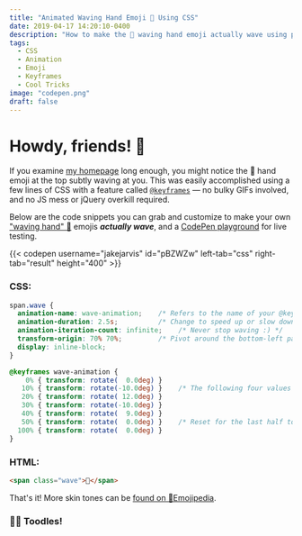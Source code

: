 ```yaml
---
title: "Animated Waving Hand Emoji 👋 Using CSS"
date: 2019-04-17 14:20:10-0400
description: "How to make the 👋 waving hand emoji actually wave using pure CSS animation!"
tags:
  - CSS
  - Animation
  - Emoji
  - Keyframes
  - Cool Tricks
image: "codepen.png"
draft: false
---
```


# Howdy, friends! <span style="display: inline-block; animation-name: wave; animation-duration: 2.5s; animation-iteration-count: infinite; transform-origin: 70% 70%;">👋</span>

If you examine [my homepage](https://jarv.is/) long enough, you might notice the 👋 hand emoji at the top subtly waving at you. This was easily accomplished using a few lines of CSS with a feature called [`@keyframes`](https://developer.mozilla.org/en-US/docs/Web/CSS/@keyframes) — no bulky GIFs involved, and no JS mess or jQuery overkill required.

Below are the code snippets you can grab and customize to make your own 
["waving hand" 👋](https://emojipedia.org/waving-hand-sign/) emojis ***actually wave***, and a [CodePen playground](https://codepen.io/jakejarvis/pen/pBZWZw) for live testing.

{{< codepen username="jakejarvis" id="pBZWZw" left-tab="css" right-tab="result" height="400" >}}

### CSS:

```css
span.wave {
  animation-name: wave-animation;    /* Refers to the name of your @keyframes element below */
  animation-duration: 2.5s;          /* Change to speed up or slow down */
  animation-iteration-count: infinite;    /* Never stop waving :) */
  transform-origin: 70% 70%;         /* Pivot around the bottom-left palm */
  display: inline-block;
}

@keyframes wave-animation {
    0% { transform: rotate(  0.0deg) }
   10% { transform: rotate(-10.0deg) }    /* The following four values can be played with to make the waving more or less extreme */
   20% { transform: rotate( 12.0deg) }
   30% { transform: rotate(-10.0deg) }
   40% { transform: rotate(  9.0deg) }
   50% { transform: rotate(  0.0deg) }    /* Reset for the last half to pause */
  100% { transform: rotate(  0.0deg) }
}
```

### HTML:

```html
<span class="wave">👋</span>
```

That's it! More skin tones can be [found on 📕Emojipedia](https://emojipedia.org/search/?q=waving+hand).

### <span style="display: inline-block; animation-name: wave; animation-duration: 2.5s; animation-iteration-count: infinite; transform-origin: 70% 70%;">👋🏼</span> Toodles!
